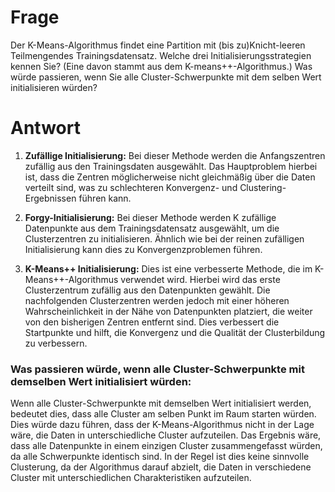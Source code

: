 # Frage
Der K-Means-Algorithmus findet eine Partition mit (bis zu)Knicht-leeren Teilmengendes Trainingsdatensatz. Welche drei Initialisierungsstrategien kennen Sie? (Eine davon stammt aus dem K-means++-Algorithmus.) Was würde passieren, wenn Sie alle Cluster-Schwerpunkte mit dem selben Wert initialisieren würden?

# Antwort
1. **Zufällige Initialisierung:** Bei dieser Methode werden die Anfangszentren zufällig aus den Trainingsdaten ausgewählt. Das Hauptproblem hierbei ist, dass die Zentren möglicherweise nicht gleichmäßig über die Daten verteilt sind, was zu schlechteren Konvergenz- und Clustering-Ergebnissen führen kann.
    
2. **Forgy-Initialisierung:** Bei dieser Methode werden K zufällige Datenpunkte aus dem Trainingsdatensatz ausgewählt, um die Clusterzentren zu initialisieren. Ähnlich wie bei der reinen zufälligen Initialisierung kann dies zu Konvergenzproblemen führen.
    
3. **K-Means++ Initialisierung:** Dies ist eine verbesserte Methode, die im K-Means++-Algorithmus verwendet wird. Hierbei wird das erste Clusterzentrum zufällig aus den Datenpunkten gewählt. Die nachfolgenden Clusterzentren werden jedoch mit einer höheren Wahrscheinlichkeit in der Nähe von Datenpunkten platziert, die weiter von den bisherigen Zentren entfernt sind. Dies verbessert die Startpunkte und hilft, die Konvergenz und die Qualität der Clusterbildung zu verbessern.
    

### Was passieren würde, wenn alle Cluster-Schwerpunkte mit demselben Wert initialisiert würden: 
Wenn alle Cluster-Schwerpunkte mit demselben Wert initialisiert werden, bedeutet dies, dass alle Cluster am selben Punkt im Raum starten würden. Dies würde dazu führen, dass der K-Means-Algorithmus nicht in der Lage wäre, die Daten in unterschiedliche Cluster aufzuteilen. Das Ergebnis wäre, dass alle Datenpunkte in einem einzigen Cluster zusammengefasst würden, da alle Schwerpunkte identisch sind. In der Regel ist dies keine sinnvolle Clusterung, da der Algorithmus darauf abzielt, die Daten in verschiedene Cluster mit unterschiedlichen Charakteristiken aufzuteilen.